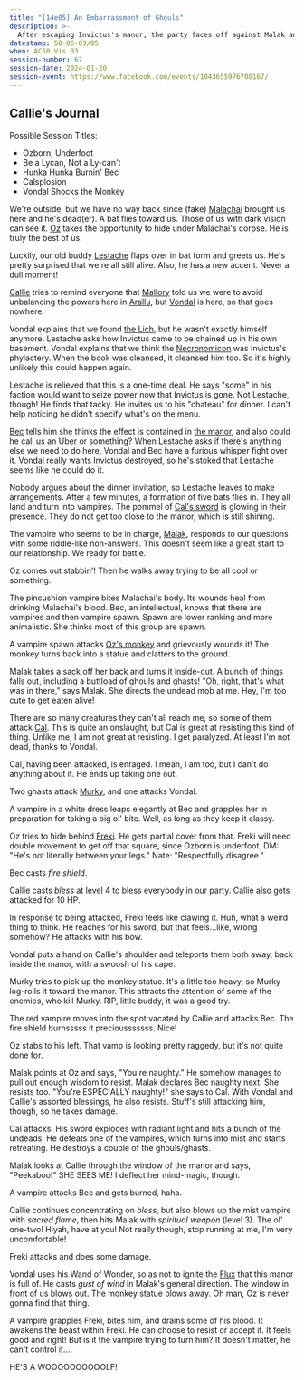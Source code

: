 ```yaml
---
title: "[14e05] An Embarrassment of Ghouls"
description: >-
  After escaping Invictus's manor, the party faces off against Malak and their vampire spawn in a chaotic battle that culminates in Freki transforming into a wolf.
datestamp: 50-06-03/05
when: AC50 Vis 03
session-number: 67
session-date: 2024-01-20
session-event: https://www.facebook.com/events/1043655976708167/
---
```


## Callie's Journal

Possible Session Titles:
* Ozborn, Underfoot
* Be a Lycan, Not a Ly-can't
* Hunka Hunka Burnin' Bec
* Calsplosion
* Vondal Shocks the Monkey

We're outside, but we have no way back since (fake) [Malachai](../dossiers/malachai-hawthorne) brought us here and he's dead(er). A bat flies toward us. Those of us with dark vision can see it. [Oz](../dossiers/oz) takes the opportunity to hide under Malachai's corpse. He is truly the best of us.

Luckily, our old buddy [Lestache](../dossiers/lestache-de-lyarcourt) flaps over in bat form and greets us. He's pretty surprised that we're all still alive. Also, he has a new accent. Never a dull moment!

[Callie](../dossiers/callie) tries to remind everyone that [Mallory](../dossiers/mallory) told us we were to avoid unbalancing the powers here in [Arallu](../locales/arallu), but [Vondal](../dossiers/vondal) is here, so that goes nowhere.

Vondal explains that we found [the Lich](../dossiers/timor-invictus), but he wasn't exactly himself anymore. Lestache asks how Invictus came to be chained up in his own basement. Vondal explains that we think the [Necronomicon](../relics/necronomicon) was Invictus's phylactery. When the book was cleansed, it cleansed him too. So it's highly unlikely this could happen again.

Lestache is relieved that this is a one-time deal. He says "some" in his faction would want to seize power now that Invictus is gone. Not Lestache, though! He finds that tacky. He invites us to his "chateau" for dinner. I can't help noticing he didn't specify what's on the menu.

[Bec](../dossiers/bec) tells him she thinks the effect is contained in [the manor](../locales/evershroud-manor), and also could he call us an Uber or something? When Lestache asks if there's anything else we need to do here, Vondal and Bec have a furious whisper fight over it. Vondal really wants Invictus destroyed, so he's stoked that Lestache seems like he could do it.

Nobody argues about the dinner invitation, so Lestache leaves to make arrangements. After a few minutes, a formation of five bats flies in. They all land and turn into vampires. The pommel of [Cal's sword](../relics/arkenstone) is glowing in their presence. They do not get too close to the manor, which is still shining.

The vampire who seems to be in charge, [Malak](../dossiers/malak-the-mad), responds to our questions with some riddle-like non-answers. This doesn't seem like a great start to our relationship. We ready for battle.

Oz comes out stabbin'! Then he walks away trying to be all cool or something.

The pincushion vampire bites Malachai's body. Its wounds heal from drinking Malachai's blood. Bec, an intellectual, knows that there are vampires and then vampire spawn. Spawn are lower ranking and more animalistic. She thinks most of this group are spawn.

A vampire spawn attacks [Oz's monkey](../dossiers/monkey) and grievously wounds it! The monkey turns back into a statue and clatters to the ground.

Malak takes a sack off her back and turns it inside-out. A bunch of things falls out, including a buttload of ghouls and ghasts! "Oh, right, that's what was in there," says Malak. She directs the undead mob at me. Hey, I'm too cute to get eaten alive!

There are so many creatures they can't all reach me, so some of them attack [Cal](../dossiers/cal). This is quite an onslaught, but Cal is great at resisting this kind of thing. Unlike me; I am not great at resisting. I get paralyzed. At least I'm not dead, thanks to Vondal.

Cal, having been attacked, is enraged. I mean, I am too, but I can't do anything about it. He ends up taking one out.

Two ghasts attack [Murky](../dossiers/vondal#murky), and one attacks Vondal.

A vampire in a white dress leaps elegantly at Bec and grapples her in preparation for taking a big ol' bite. Well, as long as they keep it classy.

Oz tries to hide behind [Freki](../dossiers/freki). He gets partial cover from that. Freki will need double movement to get off that square, since Ozborn is underfoot. DM: "He's not literally between your legs." Nate: "Respectfully disagree."

Bec casts *fire shield*.

Callie casts *bless* at level 4 to bless everybody in our party. Callie also gets attacked for 10 HP.

In response to being attacked, Freki feels like clawing it. Huh, what a weird thing to think. He reaches for his sword, but that feels...like, wrong somehow? He attacks with his bow.

Vondal puts a hand on Callie's shoulder and teleports them both away, back inside the manor, with a swoosh of his cape.

Murky tries to pick up the monkey statue. It's a little too heavy, so Murky log-rolls it toward the manor. This attracts the attention of some of the enemies, who kill Murky. RIP, little buddy, it was a good try.

The red vampire moves into the spot vacated by Callie and attacks Bec. The fire shield burnsssss it preciousssssss. Nice!

Oz stabs to his left. That vamp is looking pretty raggedy, but it's not quite done for.

Malak points at Oz and says, "You're naughty." He somehow manages to pull out enough wisdom to resist. Malak declares Bec naughty next. She resists too. "You're ESPECIALLY naughty!" she says to Cal. With Vondal and Callie's assorted blessings, he also resists. Stuff's still attacking him, though, so he takes damage.

Cal attacks. His sword explodes with radiant light and hits a bunch of the undeads. He defeats one of the vampires, which turns into mist and starts retreating. He destroys a couple of the ghouls/ghasts.

Malak looks at Callie through the window of the manor and says, "Peekaboo!" SHE SEES ME! I deflect her mind-magic, though.

A vampire attacks Bec and gets burned, haha.

Callie continues concentrating on *bless*, but also blows up the mist vampire with *sacred flame*, then hits Malak with *spiritual weapon* (level 3). The ol' one-two! Hiyah, have at you! Not really though, stop running at me, I'm very uncomfortable!

Freki attacks and does some damage.

Vondal uses his Wand of Wonder, so as not to ignite the [Flux](../locales/flux) that this manor is full of. He casts *gust of wind* in Malak's general direction. The window in front of us blows out. The monkey statue blows away. Oh man, Oz is never gonna find that thing.

A vampire grapples Freki, bites him, and drains some of his blood. It awakens the beast within Freki. He can choose to resist or accept it. It feels good and right! But is it the vampire trying to turn him? It doesn't matter, he can't control it....

HE'S A WOOOOOOOOOOLF!
